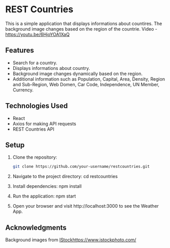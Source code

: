 # REST Countries

This is a simple application that displays informations about countires. The background image changes based on the region of the countrie. Video - https://youtu.be/6HjoYOA1XaQ

## Features

- Search for a country.
- Displays informations about country.
- Background image changes dynamically based on the region.
- Additional information such as Population, Capital, Area, Density, Region and Sub-Region, Web Domen, Car Code, Independence, UN Member, Currency.

## Technologies Used

- React
- Axios for making API requests
- REST Countries API

## Setup

1. Clone the repository:

   ```bash
   git clone https://github.com/your-username/restcountries.git

2. Navigate to the project directory:
   cd restcountries

3. Install dependencies:
  npm install

4. Run the application:
   npm start

5. Open your browser and visit http://localhost:3000 to see the Weather App.

## Acknowledgments
Background images from [IStock](https://www.istockphoto.com/)https://www.istockphoto.com/
